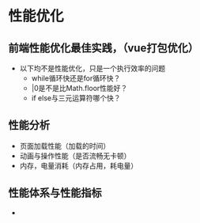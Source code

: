 # 性能优化

## 前端性能优化最佳实践，（vue打包优化）

- 以下均不是性能优化，只是一个执行效率的问题
  - while循环快还是for循环快？
  - |0是不是比Math.floor性能好？
  - if else与三元运算符哪个快？

## 性能分析
- 页面加载性能（加载的时间）
- 动画与操作性能（是否流畅无卡顿）
- 内存，电量消耗（内存占用，耗电量）

## 性能体系与性能指标
- 
